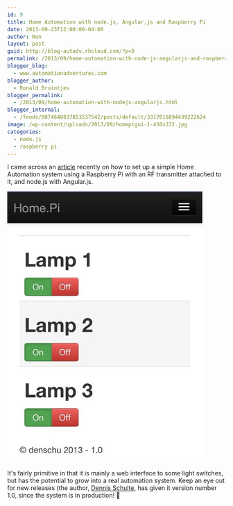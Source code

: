 ```yaml
---
id: 9
title: Home Automation with node.js, Angular,js and Raspberry Pi
date: 2013-09-23T12:00:00-04:00
author: Ron
layout: post
guid: http://blog-autadv.rhcloud.com/?p=9
permalink: /2013/09/home-automation-with-node-js-angularjs-and-raspberry-pi.html
blogger_blog:
  - www.automationadventures.com
blogger_author:
  - Ronald Bruintjes
blogger_permalink:
  - /2013/09/home-automation-with-nodejs-angularjs.html
blogger_internal:
  - /feeds/8074648837853537542/posts/default/3317016894439222624
image: /wp-content/uploads/2013/09/homepigui-1-450x372.jpg
categories:
  - node.js
  - raspberry pi
---
```

I came across an [article](https://blog.codecentric.de/en/2013/03/home-automation-with-angularjs-and-node-js-on-a-raspberry-pi/) recently on how to set up a simple Home Automation system using a Raspberry Pi with an RF transmitter attached to it, and node.js with Angular.js.

![](/wp-content/uploads/2013/09/homepigui-1.jpg)

It's fairly primitive in that it is mainly a web interface to some light switches, but has the potential to grow into a real automation system. Keep an eye out for new releases (the author, [Dennis Schulte](https://blog.codecentric.de/en/author/dsc/), has given it version number 1.0, since the system is in production! 🙂